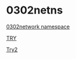 # 0302netns

[0302network namespace](0302netns%20e408cb6ee21948b5826c0341d9e1553d/0302network%20namespace%203b0b788c1ee64f338880b90128c3597a.md)

[TRY](0302netns%20e408cb6ee21948b5826c0341d9e1553d/TRY%20d22f9f9ffd0e4963b3bb022a2f6a8831.md)

[Try2](0302netns%20e408cb6ee21948b5826c0341d9e1553d/Try2%20da7c8ac2fa854ac893887f43f8d8451b.md)